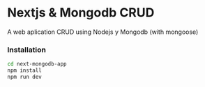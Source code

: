# Nextjs & Mongodb CRUD

A web aplication CRUD using Nodejs y Mongodb (with mongoose)

### Installation

```bash
cd next-mongodb-app
npm install
npm run dev
```
